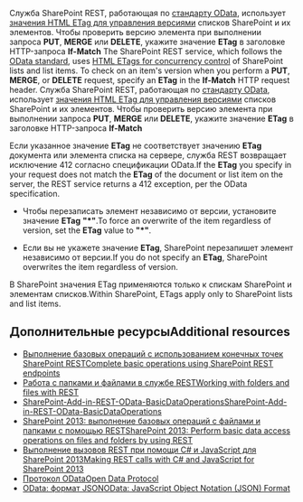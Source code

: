 <span data-ttu-id="d603a-p106"><a name="Etag"> </a> Служба SharePoint REST, работающая по [стандарту OData](http://www.odata.org/developers/protocols/operations), использует [значения HTML ETag для управления версиями](http://www.odata.org/developers/protocols/operations#ConcurrencycontrolandETags) списков SharePoint и их элементов. Чтобы проверить версию элемента при выполнении запроса **PUT**, **MERGE** или **DELETE**, укажите значение **ETag** в заголовке HTTP-запроса **If-Match**</span><span class="sxs-lookup"><span data-stu-id="d603a-p106"><a name="Etag"> </a> The SharePoint REST service, which follows the  [OData standard](http://www.odata.org/developers/protocols/operations), uses  [HTML ETags for concurrency control](http://www.odata.org/developers/protocols/operations#ConcurrencycontrolandETags) of SharePoint lists and list items. To check on an item's version when you perform a **PUT**,  **MERGE**, or  **DELETE** request, specify an **ETag** in the **If-Match** HTTP request header.</span></span>
<a name="Etag"> </a> Служба SharePoint REST, работающая по [стандарту OData](http://www.odata.org/developers/protocols/operations), использует [значения HTML ETag для управления версиями](http://www.odata.org/developers/protocols/operations#ConcurrencycontrolandETags) списков SharePoint и их элементов. Чтобы проверить версию элемента при выполнении запроса **PUT**, **MERGE** или **DELETE**, укажите значение **ETag** в заголовке HTTP-запроса **If-Match**
 
<span data-ttu-id="d603a-135">Если указанное значение **ETag** не соответствует значению **ETag** документа или элемента списка на сервере, служба REST возвращает исключение 412 согласно спецификации OData.</span><span class="sxs-lookup"><span data-stu-id="d603a-135">If the  **ETag** you specify in your request does not match the **ETag** of the document or list item on the server, the REST service returns a 412 exception, per the OData specification.</span></span>
 
- <span data-ttu-id="d603a-136">Чтобы перезаписать элемент независимо от версии, установите значение **ETag** **"*"**.</span><span class="sxs-lookup"><span data-stu-id="d603a-136">To force an overwrite of the item regardless of version, set the  **ETag** value to **"*"**.</span></span>
    
- <span data-ttu-id="d603a-137">Если вы не укажете значение **ETag**, SharePoint перезапишет элемент независимо от версии.</span><span class="sxs-lookup"><span data-stu-id="d603a-137">If you do not specify an  **ETag**, SharePoint overwrites the item regardless of version.</span></span>
    
<span data-ttu-id="d603a-138">В SharePoint значения ETag применяются только к спискам SharePoint и элементам списков.</span><span class="sxs-lookup"><span data-stu-id="d603a-138">Within SharePoint, ETags apply only to SharePoint lists and list items.</span></span>

## <a name="additional-resources"></a><span data-ttu-id="d603a-139">Дополнительные ресурсы</span><span class="sxs-lookup"><span data-stu-id="d603a-139">Additional resources</span></span>
<span data-ttu-id="d603a-140"><a name="bk_addresources"> </a></span><span class="sxs-lookup"><span data-stu-id="d603a-140"></span></span>

-  [<span data-ttu-id="d603a-141">Выполнение базовых операций с использованием конечных точек SharePoint REST</span><span class="sxs-lookup"><span data-stu-id="d603a-141">Complete basic operations using SharePoint REST endpoints</span></span>](complete-basic-operations-using-sharepoint-rest-endpoints.md)
-  [<span data-ttu-id="d603a-142">Работа с папками и файлами в службе REST</span><span class="sxs-lookup"><span data-stu-id="d603a-142">Working with folders and files with REST</span></span>](working-with-folders-and-files-with-rest.md)
-  [<span data-ttu-id="d603a-143">SharePoint-Add-in-REST-OData-BasicDataOperations</span><span class="sxs-lookup"><span data-stu-id="d603a-143">SharePoint-Add-in-REST-OData-BasicDataOperations</span></span>](https://github.com/OfficeDev/SharePoint-Add-in-REST-OData-BasicDataOperations)
-  [<span data-ttu-id="d603a-144">SharePoint 2013: выполнение базовых операций с файлами и папками с помощью REST</span><span class="sxs-lookup"><span data-stu-id="d603a-144">SharePoint 2013: Perform basic data access operations on files and folders by using REST</span></span>](http://code.msdn.microsoft.com/SharePoint-2013-Perform-ab9c4ae5)
-  [<span data-ttu-id="d603a-145">Выполнение вызовов REST при помощи C# и JavaScript для SharePoint 2013</span><span class="sxs-lookup"><span data-stu-id="d603a-145">Making REST calls with C# and JavaScript for SharePoint 2013</span></span>](http://www.microsoft.com/resources/msdn/en-us/office/media/video/video.mdl?cid=sdc&amp;from=mscomsdc&amp;VideoID=4e4cc094-ff69-405b-852f-2ac7c41293c5)
-  [<span data-ttu-id="d603a-146">Протокол OData</span><span class="sxs-lookup"><span data-stu-id="d603a-146">Open Data Protocol</span></span>](http://www.odata.org/)
-  [<span data-ttu-id="d603a-147">OData: формат JSON</span><span class="sxs-lookup"><span data-stu-id="d603a-147">OData: JavaScript Object Notation (JSON) Format</span></span>](http://www.odata.org/documentation/odata-version-2-0/json-format/)
